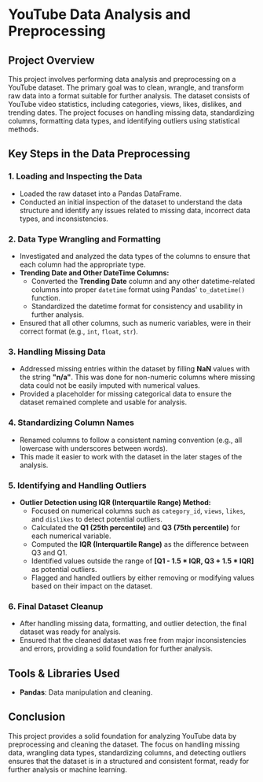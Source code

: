 # YouTube Data Analysis and Preprocessing

## Project Overview
This project involves performing data analysis and preprocessing on a YouTube dataset. The primary goal was to clean, wrangle, and transform raw data into a format suitable for further analysis. The dataset consists of YouTube video statistics, including categories, views, likes, dislikes, and trending dates. The project focuses on handling missing data, standardizing columns, formatting data types, and identifying outliers using statistical methods.

## Key Steps in the Data Preprocessing

### 1. **Loading and Inspecting the Data**
   - Loaded the raw dataset into a Pandas DataFrame.
   - Conducted an initial inspection of the dataset to understand the data structure and identify any issues related to missing data, incorrect data types, and inconsistencies.

### 2. **Data Type Wrangling and Formatting**
   - Investigated and analyzed the data types of the columns to ensure that each column had the appropriate type.
   - **Trending Date and Other DateTime Columns:**
     - Converted the **Trending Date** column and any other datetime-related columns into proper `datetime` format using Pandas' `to_datetime()` function.
     - Standardized the datetime format for consistency and usability in further analysis.
   - Ensured that all other columns, such as numeric variables, were in their correct format (e.g., `int`, `float`, `str`).

### 3. **Handling Missing Data**
   - Addressed missing entries within the dataset by filling **NaN** values with the string **"n/a"**. This was done for non-numeric columns where missing data could not be easily imputed with numerical values.
   - Provided a placeholder for missing categorical data to ensure the dataset remained complete and usable for analysis.

### 4. **Standardizing Column Names**
   - Renamed columns to follow a consistent naming convention (e.g., all lowercase with underscores between words).
   - This made it easier to work with the dataset in the later stages of the analysis.

### 5. **Identifying and Handling Outliers**
   - **Outlier Detection using IQR (Interquartile Range) Method:**
     - Focused on numerical columns such as `category_id`, `views`, `likes`, and `dislikes` to detect potential outliers.
     - Calculated the **Q1 (25th percentile)** and **Q3 (75th percentile)** for each numerical variable.
     - Computed the **IQR (Interquartile Range)** as the difference between Q3 and Q1.
     - Identified values outside the range of **[Q1 - 1.5 * IQR, Q3 + 1.5 * IQR]** as potential outliers.
     - Flagged and handled outliers by either removing or modifying values based on their impact on the dataset.

### 6. **Final Dataset Cleanup**
   - After handling missing data, formatting, and outlier detection, the final dataset was ready for analysis.
   - Ensured that the cleaned dataset was free from major inconsistencies and errors, providing a solid foundation for further analysis.

## Tools & Libraries Used
- **Pandas**: Data manipulation and cleaning.


## Conclusion
This project provides a solid foundation for analyzing YouTube data by preprocessing and cleaning the dataset. The focus on handling missing data, wrangling data types, standardizing columns, and detecting outliers ensures that the dataset is in a structured and consistent format, ready for further analysis or machine learning.
